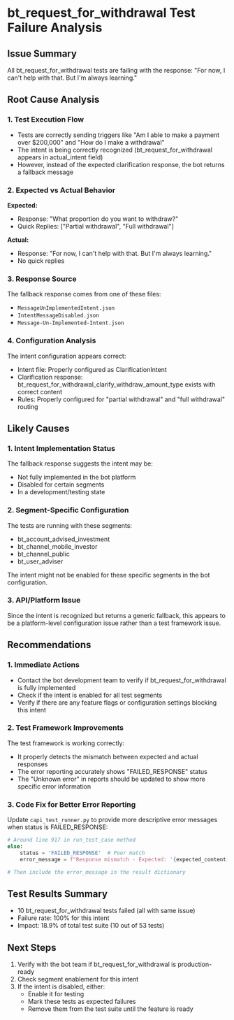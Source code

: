 # bt_request_for_withdrawal Test Failure Analysis

## Issue Summary
All bt_request_for_withdrawal tests are failing with the response: "For now, I can't help with that. But I'm always learning."

## Root Cause Analysis

### 1. Test Execution Flow
- Tests are correctly sending triggers like "Am I able to make a payment over $200,000" and "How do I make a withdrawal"
- The intent is being correctly recognized (bt_request_for_withdrawal appears in actual_intent field)
- However, instead of the expected clarification response, the bot returns a fallback message

### 2. Expected vs Actual Behavior
**Expected:**
- Response: "What proportion do you want to withdraw?"
- Quick Replies: ["Partial withdrawal", "Full withdrawal"]

**Actual:**
- Response: "For now, I can't help with that. But I'm always learning."
- No quick replies

### 3. Response Source
The fallback response comes from one of these files:
- `MessageUnImplementedIntent.json`
- `IntentMessageDisabled.json`
- `Message-Un-Implemented-Intent.json`

### 4. Configuration Analysis
The intent configuration appears correct:
- Intent file: Properly configured as ClarificationIntent
- Clarification response: bt_request_for_withdrawal_clarify_withdraw_amount_type exists with correct content
- Rules: Properly configured for "partial withdrawal" and "full withdrawal" routing

## Likely Causes

### 1. Intent Implementation Status
The fallback response suggests the intent may be:
- Not fully implemented in the bot platform
- Disabled for certain segments
- In a development/testing state

### 2. Segment-Specific Configuration
The tests are running with these segments:
- bt_account_advised_investment
- bt_channel_mobile_investor
- bt_channel_public
- bt_user_adviser

The intent might not be enabled for these specific segments in the bot configuration.

### 3. API/Platform Issue
Since the intent is recognized but returns a generic fallback, this appears to be a platform-level configuration issue rather than a test framework issue.

## Recommendations

### 1. Immediate Actions
- Contact the bot development team to verify if bt_request_for_withdrawal is fully implemented
- Check if the intent is enabled for all test segments
- Verify if there are any feature flags or configuration settings blocking this intent

### 2. Test Framework Improvements
The test framework is working correctly:
- It properly detects the mismatch between expected and actual responses
- The error reporting accurately shows "FAILED_RESPONSE" status
- The "Unknown error" in reports should be updated to show more specific error information

### 3. Code Fix for Better Error Reporting
Update `capi_test_runner.py` to provide more descriptive error messages when status is FAILED_RESPONSE:

```python
# Around line 917 in run_test_case method
else:
    status = 'FAILED_RESPONSE'  # Poor match
    error_message = f"Response mismatch - Expected: '{expected_content['text'][:50]}...', Got: '{actual_content['text'][:50]}...'"

# Then include the error_message in the result dictionary
```

## Test Results Summary
- 10 bt_request_for_withdrawal tests failed (all with same issue)
- Failure rate: 100% for this intent
- Impact: 18.9% of total test suite (10 out of 53 tests)

## Next Steps
1. Verify with the bot team if bt_request_for_withdrawal is production-ready
2. Check segment enablement for this intent
3. If the intent is disabled, either:
   - Enable it for testing
   - Mark these tests as expected failures
   - Remove them from the test suite until the feature is ready